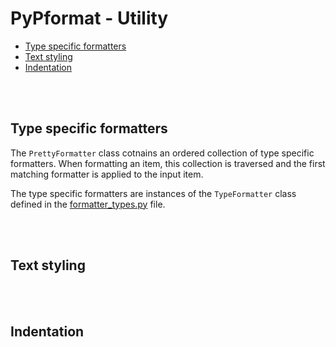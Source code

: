 # PyPformat - Utility

- [Type specific formatters](#type-specific-formatters)
- [Text styling](#text-styling)
- [Indentation](#indentation)

<br />
<br />

## Type specific formatters

The `PrettyFormatter` class cotnains an ordered collection of type specific formatters. When formatting an item, this collection is traversed and the first matching formatter is applied to the input item.

The type specific formatters are instances of the `TypeFormatter` class defined in the [formatter_types.py](/src/pformat/formatter_types.py) file.

<br />
<br />

## Text styling

<br />
<br />

## Indentation
